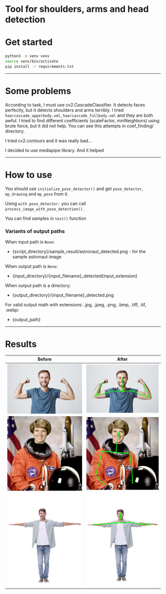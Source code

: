 # Tool for shoulders, arms and head detection

# Get started
```bash
python3 -m venv venv
source venv/bin/activate
pip install -r requirements.txt
```
--------------------
# Some problems
According to task, I must use cv2.CascadeClassifier. It detects faces perfectly, but it detects shoulders and arms terribly.
I tried `haarcascade_upperbody.xml`, `haarcascade_fullbody.xml` and they are both awful. I tried to find different coefficients
(scaleFactor, minNeighbors) using brute force, but it did not help. You can see this attempts in coef_finding/ directory.

I tried cv2.contours and it was really bad... 

I decided to use mediapipe library. And it helped

------------------------
# How to use
You should use `initialize_pose_detector()` and get `pose_detector`, `mp_drawing` and `mp_pose` from it.

Using `with pose_detector:` you can call `process_image_with_pose_detection()`. 

You can find samples in `test()` function

### Variants of output paths
When input path is `None`:
* {script_directory}/sample_result/astronaut_detected.png - for the sample astronaut image

When output path is `None`:
* {input_directory}/{input_filename}_detected{input_extension}

When output path is a directory:
* {output_directory}/{input_filename}_detected.png

For valid output math with extensions: .jpg, .jpeg, .png, .bmp, .tiff, .tif, .webp:
* {output_path}

---------------------


# Results
| Before                                 | After                                     |
|----------------------------------------|-------------------------------------------|
| ![](sample_pictures_raw/img.png)       | ![](sample_result/img_detected.png)       |
| ![](sample_pictures_raw/astronaut.png) | ![](sample_result/astronaut_detected.png) |
| ![](sample_pictures_raw/img_2.png)     | ![](sample_result/2.jpg)                  |
